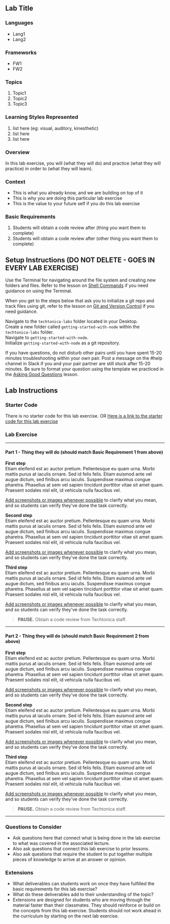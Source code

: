 ## Lab Title  

### Languages
- Lang1
- Lang2

### Frameworks
- FW1
- FW2

### Topics
1. Topic1
2. Topic2
3. Topic3

### Learning Styles Represented
1. list here (eg: visual, auditory, kinesthetic)
2. list here
3. list here

### Overview
In this lab exercise, you will (what they will do) and practice (what they will practice) in order to (what they will learn).

### Context
- This is what you already know, and we are building on top of it
- This is why you are doing this particular lab exercise 
- This is the value to your future self if you do this lab exercise

### Basic Requirements
1. Students will obtain a code review after (thing you want them to complete)
2. Students will obtain a code review after (other thing you want them to complete)

## Setup Instructions (DO NOT DELETE - GOES IN EVERY LAB EXERCISE)
Use the Terminal for navigating around the file system and creating new folders and files. Refer to the lesson on [Shell Commands](https://docs.google.com/presentation/d/1LuOLcpSAtNQlbULx9nWgXJNhgWQlfQ4nzLWQ0DuuPQk/edit?usp=sharing) if you need guidance on using the Terminal.

When you get to the steps below that ask you to initialize a git repo and track files using git, refer to the lesson on [Git and Version Control](https://docs.google.com/presentation/d/1znMOomkIkAkFKIz2e6t5tLpyzObKqOwfd90fsixSiec/edit?usp=sharing) if you need guidance.

Navigate to the `techtonica-labs` folder located in your Desktop.  
Create a new folder called `getting-started-with-node` within the `techtonica-labs` folder.  
Navigate to `getting-started-with-node`.  
Initialize `getting-started-with-node` as a git repository.  

If you have questions, do not disturb other pairs until you have spent 15-20 minutes troubleshooting within your own pair. Post a message on the #help channel in Slack if you and your pair partner are still stuck after 15-20 minutes. Be sure to format your question using the template we practiced in the [Asking Good Questions](https://docs.google.com/presentation/d/1O45nkq2bZX4ZDenmmA1lJ3iTvI80RXiPuOX2w__6Ykw/edit?usp=sharing) lesson.

## Lab Instructions

### Starter Code
There is no starter code for this lab exercise. OR [Here is a link to the starter code for this lab exercise](http://www.google.com)

### Lab Exercise

-----

#### Part 1 - Thing they will do (should match Basic Requirement 1 from above)

**First step**  
Etiam eleifend est ac auctor pretium. Pellentesque eu quam urna. Morbi mattis purus at iaculis ornare. Sed id felis felis. Etiam euismod ante vel augue dictum, sed finibus arcu iaculis. Suspendisse maximus congue pharetra. Phasellus at sem vel sapien tincidunt porttitor vitae sit amet quam. Praesent sodales nisl elit, id vehicula nulla faucibus vel.

[Add screenshots or images whenever possible](https://stackoverflow.com/questions/10189356/how-to-add-screenshot-to-readmes-in-github-repository) to clarify what you mean, and so students can verify they've done the task correctly.

**Second step**  
Etiam eleifend est ac auctor pretium. Pellentesque eu quam urna. Morbi mattis purus at iaculis ornare. Sed id felis felis. Etiam euismod ante vel augue dictum, sed finibus arcu iaculis. Suspendisse maximus congue pharetra. Phasellus at sem vel sapien tincidunt porttitor vitae sit amet quam. Praesent sodales nisl elit, id vehicula nulla faucibus vel.

[Add screenshots or images whenever possible](https://stackoverflow.com/questions/10189356/how-to-add-screenshot-to-readmes-in-github-repository) to clarify what you mean, and so students can verify they've done the task correctly.

**Third step**  
Etiam eleifend est ac auctor pretium. Pellentesque eu quam urna. Morbi mattis purus at iaculis ornare. Sed id felis felis. Etiam euismod ante vel augue dictum, sed finibus arcu iaculis. Suspendisse maximus congue pharetra. Phasellus at sem vel sapien tincidunt porttitor vitae sit amet quam. Praesent sodales nisl elit, id vehicula nulla faucibus vel.

[Add screenshots or images whenever possible](https://stackoverflow.com/questions/10189356/how-to-add-screenshot-to-readmes-in-github-repository) to clarify what you mean, and so students can verify they've done the task correctly.

> **PAUSE.** Obtain a code review from Techtonica staff.

-----

#### Part 2 - Thing they will do (should match Basic Requirement 2 from above)

**First step**  
Etiam eleifend est ac auctor pretium. Pellentesque eu quam urna. Morbi mattis purus at iaculis ornare. Sed id felis felis. Etiam euismod ante vel augue dictum, sed finibus arcu iaculis. Suspendisse maximus congue pharetra. Phasellus at sem vel sapien tincidunt porttitor vitae sit amet quam. Praesent sodales nisl elit, id vehicula nulla faucibus vel.

[Add screenshots or images whenever possible](https://stackoverflow.com/questions/10189356/how-to-add-screenshot-to-readmes-in-github-repository) to clarify what you mean, and so students can verify they've done the task correctly.

**Second step**  
Etiam eleifend est ac auctor pretium. Pellentesque eu quam urna. Morbi mattis purus at iaculis ornare. Sed id felis felis. Etiam euismod ante vel augue dictum, sed finibus arcu iaculis. Suspendisse maximus congue pharetra. Phasellus at sem vel sapien tincidunt porttitor vitae sit amet quam. Praesent sodales nisl elit, id vehicula nulla faucibus vel.

[Add screenshots or images whenever possible](https://stackoverflow.com/questions/10189356/how-to-add-screenshot-to-readmes-in-github-repository) to clarify what you mean, and so students can verify they've done the task correctly.

**Third step**  
Etiam eleifend est ac auctor pretium. Pellentesque eu quam urna. Morbi mattis purus at iaculis ornare. Sed id felis felis. Etiam euismod ante vel augue dictum, sed finibus arcu iaculis. Suspendisse maximus congue pharetra. Phasellus at sem vel sapien tincidunt porttitor vitae sit amet quam. Praesent sodales nisl elit, id vehicula nulla faucibus vel.

[Add screenshots or images whenever possible](https://stackoverflow.com/questions/10189356/how-to-add-screenshot-to-readmes-in-github-repository) to clarify what you mean, and so students can verify they've done the task correctly.

> **PAUSE.** Obtain a code review from Techtonica staff.

-----

### Questions to Consider
- Ask questions here that connect what is being done in the lab exercise to what was covered in the associated lecture.
- Also ask questions that connect this lab exercise to prior lessons.
- Also ask questions that require the student to put together multiple pieces of knowledge to arrive at an answer or opinion.

### Extensions
- What deliverables can students work on once they have fulfilled the basic requirements for this lab exercise? 
- What do these deliverables add to their understanding of the topic?
- Extensions are designed for students who are moving through the material faster than their classmates. They should reinforce or build on the concepts from this lab exercise. Students should not work ahead in the curriculum by starting on the next lab exercise.
